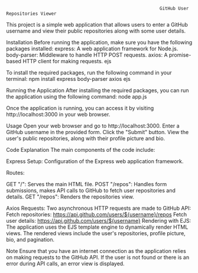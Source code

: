                                                               GitHub User Repositories Viewer

This project is a simple web application that allows users to enter a GitHub username and view their public repositories along with some user details.

Installation
Before running the application, make sure you have the following packages installed:
express: A web application framework for Node.js.
body-parser: Middleware to handle HTTP POST requests.
axios: A promise-based HTTP client for making requests.
ejs

To install the required packages, run the following command in your terminal:
npm install express body-parser axios ejs

Running the Application
After installing the required packages, you can run the application using the following command:
node app.js

Once the application is running, you can access it by visiting http://localhost:3000 in your web browser.

Usage
Open your web browser and go to http://localhost:3000.
Enter a GitHub username in the provided form.
Click the "Submit" button.
View the user's public repositories, along with their profile picture and bio.


Code Explanation
The main components of the code include:

Express Setup: Configuration of the Express web application framework.

Routes:

GET "/": Serves the main HTML file.
POST "/repos": Handles form submissions, makes API calls to GitHub to fetch user repositories and details.
GET "/repos": Renders the repositories view.

Axios Requests:
Two asynchronous HTTP requests are made to GitHub API:
Fetch repositories: https://api.github.com/users/${username}/repos
Fetch user details: https://api.github.com/users/${username}
Rendering with EJS: The application uses the EJS template engine to dynamically render HTML views. The rendered views include the user's repositories, profile picture, bio, and pagination.

Note
Ensure that you have an internet connection as the application relies on making requests to the GitHub API.
If the user is not found or there is an error during API calls, an error view is displayed.
